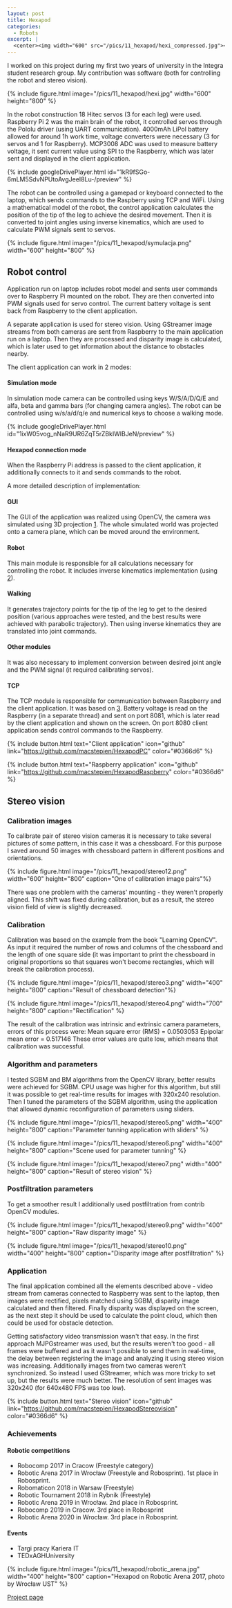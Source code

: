 ```yaml
---
layout: post
title: Hexapod
categories:
  - Robots
excerpt: |
  <center><img width="600" src="/pics/11_hexapod/hexi_compressed.jpg"></center>
---
```


I worked on this project during my first two years of university in the Integra student research group. My contribution was software (both for controlling the robot and stereo vision).

{% include figure.html image="/pics/11_hexapod/hexi.jpg" width="600" height="800" %}

In the robot construction 18 Hitec servos (3 for each leg) were used. Raspberry Pi 2 was the main brain of the robot, it controlled servos through the Pololu driver (using UART communication). 4000mAh LiPol battery allowed for around 1h work time, voltage converters were necessary (3 for servos and 1 for Raspberry). MCP3008 ADC was used to measure battery voltage, it sent current value using SPI to the Raspberry, which was later sent and displayed in the client application. 

{% include googleDrivePlayer.html id="1kR9fSGo-6mLM5SdvNPUtoAvgJeeI8Lu-/preview" %}

The robot can be controlled using a gamepad or keyboard connected to the laptop, which sends commands to the Raspberry using TCP and WiFi. Using a mathematical model of the robot, the control application calculates the position of the tip of the leg to achieve the desired movement. Then it is converted to joint angles using inverse kinematics, which are used to calculate PWM signals sent to servos. 

{% include figure.html image="/pics/11_hexapod/symulacja.png" width="600" height="800" %}

## Robot control

Application run on laptop includes robot model and sents user commands over to Raspberry Pi mounted on the robot. They are then converted into PWM signals used for servo control. The current battery voltage is sent back from Raspberry to the client application.

A separate application is used for stereo vision. Using GStreamer image streams from both cameras are sent from Raspberry to the main application run on a laptop. Then they are processed and disparity image is calculated, which is later used to get information about the distance to obstacles nearby.

The client application can work in 2 modes:

#### Simulation mode

In simulation mode camera can be controlled using keys  W/S/A/D/Q/E and alfa, beta and gamma bars (for changing camera angles). The robot can be controlled using w/s/a/d/q/e and numerical keys to choose a walking mode.

{% include googleDrivePlayer.html id="1ixW05vog_nNaR9UR6ZqT5rZBkIWlBJeN/preview" %}

#### Hexapod connection mode

When the Raspberry Pi address is passed to the client application, it additionally connects to it and sends commands to the robot. 

A more detailed description of implementation:

#### GUI

The GUI of the application was realized using OpenCV, the camera was simulated using 3D projection [1](https://en.wikipedia.org/wiki/3D_projection "1"). The whole simulated world was projected onto a camera plane, which can be moved around the environment.

#### Robot

This main module is responsible for all calculations necessary for controlling the robot. It includes inverse kinematics implementation (using [2](https://oscarliang.com/inverse-kinematics-and-trigonometry-basics/ "2")).

#### Walking

It generates trajectory points for the tip of the leg to get to the desired position (various approaches were tested, and the best results were achieved with parabolic trajectory). Then using inverse kinematics they are translated into joint commands.

#### Other modules

It was also necessary to implement conversion between desired joint angle and the PWM signal (it required calibrating servos).

#### TCP

The TCP module is responsible for communication between Raspberry and the client application. It was based on [3](https://github.com/vichargrave/tcpsockets "3"). Battery voltage is read on the Raspberry (in a separate thread) and sent on port 8081, which is later read by the client application and shown on the screen. On port 8080 client application sends control commands to the Raspberry.

{% include button.html text="Client application" icon="github" link="https://github.com/macstepien/HexapodPC" color="#0366d6" %}

{% include button.html text="Raspberry application" icon="github" link="https://github.com/macstepien/HexapodRaspberry" color="#0366d6" %}

## Stereo vision

### Calibration images

To calibrate pair of stereo vision cameras it is necessary to take several pictures of some pattern, in this case it was a chessboard. For this purpose I saved around 50 images with chessboard pattern in different positions and orientations.

{% include figure.html image="/pics/11_hexapod/stereo12.png" width="600" height="800" caption="One of calibration image pairs"%}

There was one problem with the cameras' mounting - they weren't properly aligned. This shift was fixed during calibration, but as a result, the stereo vision field of view is slightly decreased.

### Calibration

Calibration was based on the example from the book "Learning OpenCV". As input it required the number of rows and columns of the chessboard and the length of one square side (it was important to print the chessboard in original proportions so that squares won't become rectangles, which will break the calibration process).

{% include figure.html image="/pics/11_hexapod/stereo3.png" width="400" height="800" caption="Result of chessboard detection"%}

{% include figure.html image="/pics/11_hexapod/stereo4.png" width="700" height="800" caption="Rectification" %}

The result of the calibration was intrinsic and extrinsic camera parameters, errors of this process were:
Mean square error (RMS) = 0.0503053
Epipolar mean error = 0.517146
These error values are quite low, which means that calibration was successful.

### Algorithm and parameters

I tested SGBM and BM algorithms from the OpenCV library, better results were achieved for SGBM. CPU usage was higher for this algorithm, but still it was possible to get real-time results for images with 320x240 resolution. Then I tuned the parameters of the SGBM algorithm, using the application that allowed dynamic reconfiguration of parameters using sliders.

{% include figure.html image="/pics/11_hexapod/stereo5.png" width="400" height="800" caption="Parameter tunning application with sliders" %}

{% include figure.html image="/pics/11_hexapod/stereo6.png" width="400" height="800" caption="Scene used for parameter tunning" %}

{% include figure.html image="/pics/11_hexapod/stereo7.png" width="400" height="800" caption="Result of stereo vision" %}

### Postfiltration parameters

To get a smoother result I additionally used postfiltration from contrib OpenCV modules.

{% include figure.html image="/pics/11_hexapod/stereo9.png" width="400" height="800" caption="Raw disparity image" %}

{% include figure.html image="/pics/11_hexapod/stereo10.png" width="400" height="800" caption="Disparity image after postfiltration" %}

### Application

The final application combined all the elements described above - video stream from cameras connected to Raspberry was sent to the laptop, then images were rectified, pixels matched using SGBM, disparity image calculated and then filtered. Finally disparity was displayed on the screen, as the next step it should be used to calculate the point cloud, which then could be used for obstacle detection.

Getting satisfactory video transmission wasn't that easy. In the first approach MJPGstreamer was used, but the results weren't too good - all frames were buffered and as it wasn't possible to send them in real-time, the delay between registering the image and analyzing it using stereo vision was increasing. Additionally images from two cameras weren't synchronized. So instead I used GStreamer, which was more tricky to set up, but the results were much better. The resolution of sent images was 320x240 (for 640x480 FPS was too low).

{% include button.html text="Stereo vision" icon="github" link="https://github.com/macstepien/HexapodStereovision" color="#0366d6" %}

### Achievements

#### Robotic competitions

- Robocomp 2017 in Cracow (Freestyle category)
- Robotic Arena 2017 in Wrocław (Freestyle and Robosprint). 1st place in Robosprint.
- Robomaticon 2018 in Warsaw (Freestyle)
- Robotic Tournament 2018 in Rybnik (Freestyle)
- Robotic Arena 2019 in Wrocław. 2nd place in Robosprint.
- Robocomp 2019 in Cracow. 3rd place in Robosprint
- Robotic Arena 2020 in Wrocław. 3rd place in Robosprint.

#### Events

- Targi pracy Kariera IT
- TEDxAGHUniversity

{% include figure.html image="/pics/11_hexapod/robotic_arena.jpg" width="400" height="800" caption="Hexapod on Robotic Arena 2017, photo by Wrocław UST" %}

[Project page](http://www.integra.agh.edu.pl/robot-kroczacy-freestyle/ "Project page")
